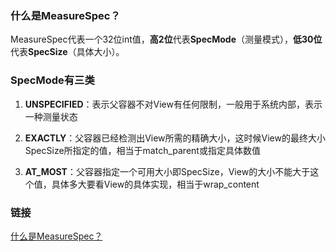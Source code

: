 ### 什么是MeasureSpec？
MeasureSpec代表一个32位int值，**高2位**代表**SpecMode**（测量模式），**低30位**代表**SpecSize**（具体大小）。

### SpecMode有三类

1. **UNSPECIFIED**：表示父容器不对View有任何限制，一般用于系统内部，表示一种测量状态

2. **EXACTLY**：父容器已经检测出View所需的精确大小，这时候View的最终大小SpecSize所指定的值，相当于match_parent或指定具体数值

3. **AT_MOST**：父容器指定一个可用大小即SpecSize，View的大小不能大于这个值，具体多大要看View的具体实现，相当于wrap_content

### 链接

[什么是MeasureSpec？](https://www.kancloud.cn/aslai/interview-guide/1126388)